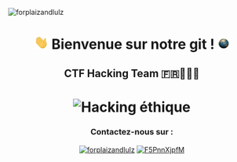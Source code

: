 <p align="left"> <img src="https://komarev.com/ghpvc/?username=forplaizandlulz&label=Profile%20views&color=0e75b6&style=flat" alt="forplaizandlulz" /> </p>
<h1 align="center">
  <img alt="Hello" src="https://raw.githubusercontent.com/dev-akshat/archive/main/images/gifs/others/Hi.gif" width="29px"> 
  Bienvenue sur notre git !
  <img alt="Earth" src="https://raw.githubusercontent.com/dev-akshat/archive/main/images/gifs/others/earth.gif" width="24px"/>
</h1>



<h2 align="center">CTF Hacking Team 🇫🇷🏴‍☠️🦜</h2>

<h1 align="center">
  <img alt="Hacking éthique" src="https://c.tenor.com/rePDfDWO3XoAAAAd/hacking.gif"> 
</h1>


<h3 align="center">Contactez-nous sur :</h3>
<p align="center">
<a href="https://twitter.com/forplaizandlulz" target="blank"><img align="center" src="https://raw.githubusercontent.com/rahuldkjain/github-profile-readme-generator/master/src/images/icons/Social/twitter.svg" alt="forplaizandlulz" height="30" width="40" /></a>
<a href="https://discord.gg/F5PnnXjpfM" target="blank"><img align="center" src="https://raw.githubusercontent.com/rahuldkjain/github-profile-readme-generator/master/src/images/icons/Social/discord.svg" alt="F5PnnXjpfM" height="30" width="40" /></a>
</p>

